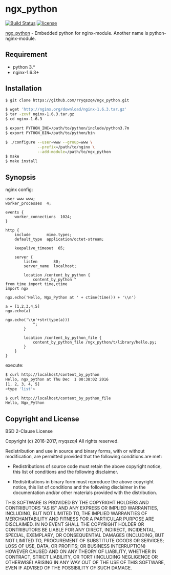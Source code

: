 ngx_python
==========
[![Build Status](https://travis-ci.com/rryqszq4/ngx_python.svg?branch=master)](https://travis-ci.com/rryqszq4/ngx_python)
[![license](https://img.shields.io/badge/license-BSD--2--Clause-blue.svg)](https://github.com/rryqszq4/ngx_python/blob/master/LICENSE)

[ngx_python](https://github.com/rryqszq4/ngx_python) - Embedded python for nginx-module. Another name is python-nginx-module.

Requirement
-----------
- python 3.*
- nginx-1.6.3+ 

Installation
-------
```sh
$ git clone https://github.com/rryqszq4/ngx_python.git

$ wget 'http://nginx.org/download/nginx-1.6.3.tar.gz'
$ tar -zxvf nginx-1.6.3.tar.gz
$ cd nginx-1.6.3

$ export PYTHON_INC=/path/to/python/include/python3.7m
$ export PYTHON_BIN=/path/to/python/bin

$ ./configure --user=www --group=www \
              --prefix=/path/to/nginx \
              --add-module=/path/to/ngx_python
$ make
$ make install
```

Synopsis
--------
nginx config:
```nginx
user www www;
worker_processes  4;

events {
    worker_connections  1024;
}

http {
    include       mime.types;
    default_type  application/octet-stream;

    keepalive_timeout  65;

    server {
        listen       80;
        server_name  localhost;
    
        location /content_by_python {
            content_by_python "
from time import time,ctime
import ngx

ngx.echo('Hello, Ngx_Python at ' + ctime(time()) + '\\n')

a = [1,2,3,4,5]
ngx.echo(a)

ngx.echo('\\n'+str(type(a)))
            ";
        }

        location /content_by_python_file {
            content_by_python_file /ngx_python/t/library/hello.py;
        }
    }
}
```

execute:

```sh
$ curl http://localhost/content_by_python
Hello, ngx_python at Thu Dec  1 00:38:02 2016
[1, 2, 3, 4, 5]
<type 'list'>

$ curl http://localhost/content_by_python_file
Hello, Ngx_Python

```

Copyright and License
---------------------
BSD 2-Clause License

Copyright (c) 2016-2017, rryqszq4
All rights reserved.

Redistribution and use in source and binary forms, with or without
modification, are permitted provided that the following conditions are met:

* Redistributions of source code must retain the above copyright notice, this
  list of conditions and the following disclaimer.

* Redistributions in binary form must reproduce the above copyright notice,
  this list of conditions and the following disclaimer in the documentation
  and/or other materials provided with the distribution.

THIS SOFTWARE IS PROVIDED BY THE COPYRIGHT HOLDERS AND CONTRIBUTORS "AS IS"
AND ANY EXPRESS OR IMPLIED WARRANTIES, INCLUDING, BUT NOT LIMITED TO, THE
IMPLIED WARRANTIES OF MERCHANTABILITY AND FITNESS FOR A PARTICULAR PURPOSE ARE
DISCLAIMED. IN NO EVENT SHALL THE COPYRIGHT HOLDER OR CONTRIBUTORS BE LIABLE
FOR ANY DIRECT, INDIRECT, INCIDENTAL, SPECIAL, EXEMPLARY, OR CONSEQUENTIAL
DAMAGES (INCLUDING, BUT NOT LIMITED TO, PROCUREMENT OF SUBSTITUTE GOODS OR
SERVICES; LOSS OF USE, DATA, OR PROFITS; OR BUSINESS INTERRUPTION) HOWEVER
CAUSED AND ON ANY THEORY OF LIABILITY, WHETHER IN CONTRACT, STRICT LIABILITY,
OR TORT (INCLUDING NEGLIGENCE OR OTHERWISE) ARISING IN ANY WAY OUT OF THE USE
OF THIS SOFTWARE, EVEN IF ADVISED OF THE POSSIBILITY OF SUCH DAMAGE.

